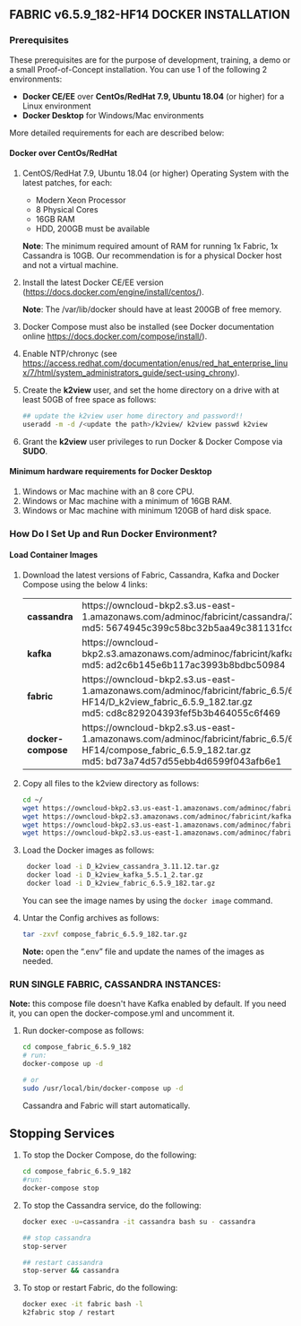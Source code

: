## FABRIC v6.5.9_182-HF14 DOCKER INSTALLATION

### Prerequisites

These prerequisites are for the purpose of development, training, a demo or a small Proof-of-Concept installation. You can use 1 of the following 2 environments:

- **Docker CE/EE** over **CentOs/RedHat 7.9, Ubuntu 18.04** (or higher) for a Linux environment
- **Docker Desktop** for Windows/Mac environments

More detailed requirements for each are described below:

#### Docker over CentOs/RedHat

1. CentOS/RedHat 7.9, Ubuntu 18.04 (or higher) Operating System with the latest patches, for each:

   - Modern Xeon Processor
   - 8 Physical Cores
   - 16GB RAM
   - HDD, 200GB must be available

   **Note**: The minimum required amount of RAM for running 1x Fabric, 1x Cassandra is 10GB. Our recommendation is for a physical Docker host and not a virtual machine.
2. Install the latest Docker CE/EE version (https://docs.docker.com/engine/install/centos/).

   **Note**: The /var/lib/docker should have at least 200GB of free memory.
3. Docker Compose must also be installed (see Docker documentation online https://docs.docker.com/compose/install/).
4. Enable NTP/chronyc (see https://access.redhat.com/documentation/enus/red_hat_enterprise_linux/7/html/system_administrators_guide/sect-using_chrony).
5. Create the **k2view** user, and set the home directory on a drive with at least 50GB of free space as follows:

   ```bash
   ## update the k2view user home directory and password!! 
   useradd -m -d /<update the path>/k2view/ k2view passwd k2view 
   ```
6. Grant the **k2view** user privileges to run Docker & Docker Compose via **SUDO**.

#### Minimum hardware requirements for Docker Desktop

1. Windows or Mac machine with an 8 core CPU.
2. Windows or Mac machine with a minimum of 16GB RAM.
3. Windows or Mac machine with minimum 120GB of hard disk space.

### How Do I Set Up and Run Docker Environment?

#### Load Container Images

1. Download the latest versions of Fabric, Cassandra, Kafka and Docker Compose using the below 4 links:

   <table style="border-collapse: collapse; width: 100%;">
   <tbody>
   <tr>
   <td style="width: 50%; height: 18px;"><strong>cassandra </strong></td>
   <td style="width: 50%; height: 18px;">https://owncloud-bkp2.s3.us-east-1.amazonaws.com/adminoc/fabricint/cassandra/3.11.12/D_k2view_cassandra_3.11.12.tar.gz 
   <br>md5: 5674945c399c58bc32b5aa49c381131fcd<br></td>
   </tr>
   <tr>
   <td style="width: 50%; height: 18px;"><strong>kafka </strong></td>
   <td style="width: 50%; height: 18px;">https://owncloud-bkp2.s3.amazonaws.com/adminoc/fabricint/kafka/5.5.1/D_k2view_kafka_5.5.1_2.tar.gz
   <br>md5: ad2c6b145e6b117ac3993b8bdbc50984</br></td>
   </tr>
   <tr>
   <td style="width: 50%; height: 18px;"><strong>fabric </strong></td>
   <td style="width: 50%; height: 18px;">https://owncloud-bkp2.s3.us-east-1.amazonaws.com/adminoc/fabricint/fabric_6.5/6.5.9/Server/fabric-6.5.9_182-HF14/D_k2view_fabric_6.5.9_182.tar.gz
   <br>md5: cd8c829204393fef5b3b464055c6f469</br></td>
   </tr>
   <tr>
   <td style="width: 50%; height: 18px;"><strong>docker-compose </strong></td>
   <td style="width: 50%; height: 18px;">https://owncloud-bkp2.s3.us-east-1.amazonaws.com/adminoc/fabricint/fabric_6.5/6.5.9/Server/fabric-6.5.9_182-HF14/compose_fabric_6.5.9_182.tar.gz
   <br>md5: bd73a74d57d55ebb4d6599f043afb6e1</br></td>
   </tr>
   </tbody>
   </table>
2. Copy all files to the k2view directory as follows:

   ```bash
   cd ~/ 
   wget https://owncloud-bkp2.s3.us-east-1.amazonaws.com/adminoc/fabricint/cassandra/3.11.12/D_k2view_cassandra_3.11.12.tar.gz
   wget https://owncloud-bkp2.s3.amazonaws.com/adminoc/fabricint/kafka/5.5.1/D_k2view_kafka_5.5.1_2.tar.gz  
   wget https://owncloud-bkp2.s3.us-east-1.amazonaws.com/adminoc/fabricint/fabric_6.5/6.5.9/Server/fabric-6.5.9_182-HF14/D_k2view_fabric_6.5.9_182.tar.gz
   wget https://owncloud-bkp2.s3.us-east-1.amazonaws.com/adminoc/fabricint/fabric_6.5/6.5.9/Server/fabric-6.5.9_182-HF14/compose_fabric_6.5.9_182.tar.gz
   ```
3. Load the Docker images as follows:

   ```bash
    docker load -i D_k2view_cassandra_3.11.12.tar.gz 
    docker load -i D_k2view_kafka_5.5.1_2.tar.gz
    docker load -i D_k2view_fabric_6.5.9_182.tar.gz 
   ```

   You can see the image names by using the `docker image` command.
4. Untar the Config archives as follows:

   ```bash
   tar -zxvf compose_fabric_6.5.9_182.tar.gz
   ```

   **Note:** open the “.env” file and update the names of the images as needed.

### RUN SINGLE FABRIC, CASSANDRA INSTANCES:

**Note:** this compose file doesn't have Kafka enabled by default. If you need it, you can open the docker-compose.yml and uncomment it.

1. Run docker-compose as follows:

   ```bash
   cd compose_fabric_6.5.9_182
   # run:  
   docker-compose up -d 

   # or  
   sudo /usr/local/bin/docker-compose up -d  
   ```

   Cassandra and Fabric will start automatically.

## Stopping Services

1. To stop the Docker Compose, do the following:

   ```bash
   cd compose_fabric_6.5.9_182
   #run: 
   docker-compose stop
   ```
2. To stop the Cassandra service, do the following:

   ```bash
   docker exec -u=cassandra -it cassandra bash su - cassandra 

   ## stop cassandra  
   stop-server

   ## restart cassandra  
   stop-server && cassandra
   ```
3. To stop or restart Fabric, do the following:

   ```bash
   docker exec -it fabric bash -l  
   k2fabric stop / restart  
   ```
